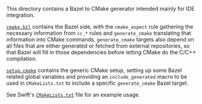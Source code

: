 This directory contains a Bazel to CMake generator intended mainly for IDE integration.

[`cmake.bzl`](./cmake.bzl) contains the Bazel side, with the `cmake_aspect` rule gathering the necessary information
from `cc_*` rules and `generate_cmake` translating that information into CMake commands. `generate_cmake` targets also
depend on all files that are either generated or fetched from external repositories, so that Bazel will fill in those
dependencies before letting CMake do the C/C++ compilation.

[`setup.cmake`](./setup.cmake) contains the generic CMake setup, setting up some Bazel related global variables and
providing an `include_generated` macro to be used in `CMakeLists.txt` to include a specific `generate_cmake` Bazel
target.

See Swift's [`CMakeLists.txt`](../../../swift/CMakeLists.txt) file for an example usage.
